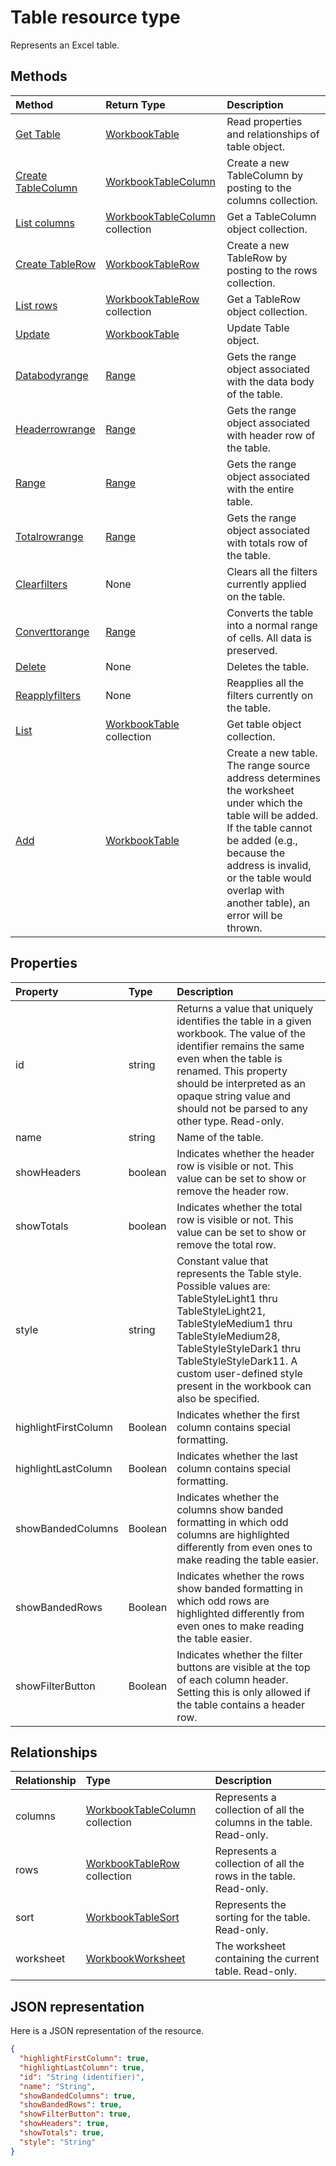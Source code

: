 # Table resource type

Represents an Excel table.


## Methods

| Method		   | Return Type	|Description|
|:---------------|:--------|:----------|
|[Get Table](../api/table_get.md) | [WorkbookTable](table.md) |Read properties and relationships of table object.|
|[Create TableColumn](../api/table_post_columns.md) |[WorkbookTableColumn](tablecolumn.md)| Create a new TableColumn by posting to the columns collection.|
|[List columns](../api/table_list_columns.md) |[WorkbookTableColumn](tablecolumn.md) collection| Get a TableColumn object collection.|
|[Create TableRow](../api/table_post_rows.md) |[WorkbookTableRow](tablerow.md)| Create a new TableRow by posting to the rows collection.|
|[List rows](../api/table_list_rows.md) |[WorkbookTableRow](tablerow.md) collection| Get a TableRow object collection.|
|[Update](../api/table_update.md) | [WorkbookTable](table.md)	|Update Table object. |
|[Databodyrange](../api/table_databodyrange.md)|[Range](range.md)|Gets the range object associated with the data body of the table.|
|[Headerrowrange](../api/table_headerrowrange.md)|[Range](range.md)|Gets the range object associated with header row of the table.|
|[Range](../api/table_range.md)|[Range](range.md)|Gets the range object associated with the entire table.|
|[Totalrowrange](../api/table_totalrowrange.md)|[Range](range.md)|Gets the range object associated with totals row of the table.|
|[Clearfilters](../api/table_clearfilters.md)|None|Clears all the filters currently applied on the table.|
|[Converttorange](../api/table_converttorange.md)|[Range](range.md)|Converts the table into a normal range of cells. All data is preserved.|
|[Delete](../api/table_delete.md)|None|Deletes the table.|
|[Reapplyfilters](../api/table_reapplyfilters.md)|None|Reapplies all the filters currently on the table.|
|[List](../api/table_list.md) | [WorkbookTable](table.md) collection |Get table object collection. |
|[Add](../api/tablecollection_add.md)|[WorkbookTable](table.md)|Create a new table. The range source address determines the worksheet under which the table will be added. If the table cannot be added (e.g., because the address is invalid, or the table would overlap with another table), an error will be thrown.|

## Properties
| Property	   | Type	|Description|
|:---------------|:--------|:----------|
|id|string|Returns a value that uniquely identifies the table in a given workbook. The value of the identifier remains the same even when the table is renamed. This property should be interpreted as an opaque string value and should not be parsed to any other type. Read-only.|
|name|string|Name of the table.|
|showHeaders|boolean|Indicates whether the header row is visible or not. This value can be set to show or remove the header row.|
|showTotals|boolean|Indicates whether the total row is visible or not. This value can be set to show or remove the total row.|
|style|string|Constant value that represents the Table style. Possible values are: TableStyleLight1 thru TableStyleLight21, TableStyleMedium1 thru TableStyleMedium28, TableStyleStyleDark1 thru TableStyleStyleDark11. A custom user-defined style present in the workbook can also be specified.|
|highlightFirstColumn|Boolean|Indicates whether the first column contains special formatting.	|
|highlightLastColumn|Boolean|Indicates whether the last column contains special formatting.	|
|showBandedColumns|Boolean|Indicates whether the columns show banded formatting in which odd columns are highlighted differently from even ones to make reading the table easier.	|
|showBandedRows|Boolean|Indicates whether the rows show banded formatting in which odd rows are highlighted differently from even ones to make reading the table easier.	|
|showFilterButton|Boolean|Indicates whether the filter buttons are visible at the top of each column header. Setting this is only allowed if the table contains a header row.	|

## Relationships
| Relationship | Type	|Description|
|:---------------|:--------|:----------|
|columns|[WorkbookTableColumn](tablecolumn.md) collection|Represents a collection of all the columns in the table. Read-only.|
|rows|[WorkbookTableRow](tablerow.md) collection|Represents a collection of all the rows in the table. Read-only.|
|sort|[WorkbookTableSort](tablesort.md)|Represents the sorting for the table. Read-only.|
|worksheet|[WorkbookWorksheet](worksheet.md)|The worksheet containing the current table. Read-only.|

## JSON representation

Here is a JSON representation of the resource.

<!-- {
  "blockType": "resource",
  "keyProperty": "id",
  "optionalProperties": [

  ],
  "@odata.type": "microsoft.graph.workbookTable"
}-->

```json
{
  "highlightFirstColumn": true,
  "highlightLastColumn": true,
  "id": "String (identifier)",
  "name": "String",
  "showBandedColumns": true,
  "showBandedRows": true,
  "showFilterButton": true,
  "showHeaders": true,
  "showTotals": true,
  "style": "String"
}

```

<!-- uuid: 8fcb5dbc-d5aa-4681-8e31-b001d5168d79
2015-10-25 14:57:30 UTC -->
<!-- {
  "type": "#page.annotation",
  "description": "Table resource",
  "keywords": "",
  "section": "documentation",
  "tocPath": ""
}-->
